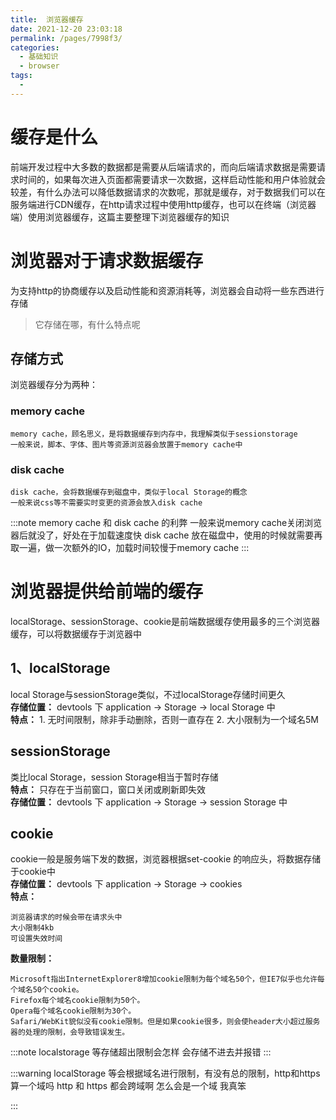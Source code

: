```yaml
---
title:  浏览器缓存
date: 2021-12-20 23:03:18
permalink: /pages/7998f3/
categories:
  - 基础知识
  - browser
tags:
  - 
---
```


# 缓存是什么
前端开发过程中大多数的数据都是需要从后端请求的，而向后端请求数据是需要请求时间的，如果每次进入页面都需要请求一次数据，这样启动性能和用户体验就会较差，有什么办法可以降低数据请求的次数呢，那就是缓存，对于数据我们可以在服务端进行CDN缓存，在http请求过程中使用http缓存，也可以在终端（浏览器端）使用浏览器缓存，这篇主要整理下浏览器缓存的知识

# 浏览器对于请求数据缓存
为支持http的协商缓存以及启动性能和资源消耗等，浏览器会自动将一些东西进行存储
> 它存储在哪，有什么特点呢
## 存储方式
浏览器缓存分为两种：
### memory cache
    memory cache，顾名思义，是将数据缓存到内存中，我理解类似于sessionstorage
    一般来说，脚本、字体、图片等资源浏览器会放置于memory cache中
### disk cache
    disk cache，会将数据缓存到磁盘中，类似于local Storage的概念
    一般来说css等不需要实时变更的资源会放入disk cache
:::note memory cache 和 disk cache 的利弊
一般来说memory cache关闭浏览器后就没了，好处在于加载速度快
disk cache 放在磁盘中，使用的时候就需要再取一遍，做一次额外的IO，加载时间较慢于memory cache
:::

# 浏览器提供给前端的缓存
localStorage、sessionStorage、cookie是前端数据缓存使用最多的三个浏览器缓存，可以将数据缓存于浏览器中  

## 1、localStorage
local Storage与sessionStorage类似，不过localStorage存储时间更久  
**存储位置：** devtools 下 application -> Storage -> local Storage 中  
**特点：**
    1. 无时间限制，除非手动删除，否则一直存在
    2. 大小限制为一个域名5M

## sessionStorage
类比local Storage，session Storage相当于暂时存储  
**特点：** 只存在于当前窗口，窗口关闭或刷新即失效  
**存储位置：** devtools 下 application -> Storage -> session Storage 中     


## cookie
cookie一般是服务端下发的数据，浏览器根据set-cookie 的响应头，将数据存储于cookie中  
**存储位置：** devtools 下 application -> Storage -> cookies  
**特点：**  

    浏览器请求的时候会带在请求头中  
    大小限制4kb
    可设置失效时间  

**数量限制：**
  
    Microsoft指出InternetExplorer8增加cookie限制为每个域名50个，但IE7似乎也允许每个域名50个cookie。  
    Firefox每个域名cookie限制为50个。  
    Opera每个域名cookie限制为30个。  
    Safari/WebKit貌似没有cookie限制。但是如果cookie很多，则会使header大小超过服务器的处理的限制，会导致错误发生。

:::note localstorage 等存储超出限制会怎样
  会存储不进去并报错
:::

:::warning localStorage 等会根据域名进行限制，有没有总的限制，http和https算一个域吗
  http 和 https 都会跨域啊 怎么会是一个域 我真笨

:::